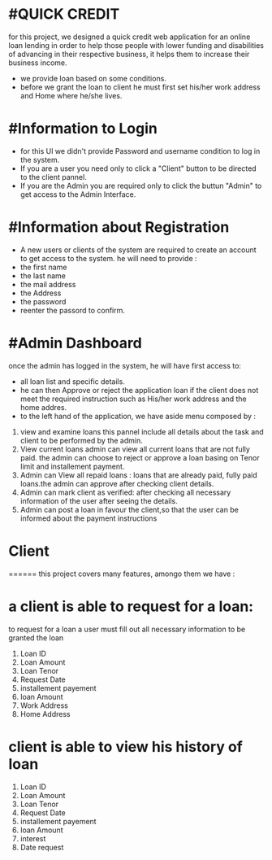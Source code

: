 #QUICK CREDIT
==============
for this project, we designed a quick credit web application for an online loan lending in order to help those people with lower funding and disabilities of advancing in their respective business, it helps them to increase their business income.
- we provide loan based on some conditions.
- before we grant the loan to client he must first set his/her work address and Home where he/she lives.

#Information to Login
======================
- for this UI we didn't provide Password and username condition to log in the system. 
- If you are a user you need only to click a "Client" button to be directed to the client pannel.
- If you are the Admin you are required only to click the buttun "Admin" to get access to the Admin Interface.

#Information about Registration
================================
- A new users or clients of the system are required to create an account to get access to the system.
he will need to provide :
- the first name
- the last name
- the mail address
- the Address
- the password 
- reenter the passord to confirm.

#Admin Dashboard
================
once the admin has logged in the system, he will have first access to:
- all loan list and specific details.
- he can then Approve or reject the application loan if the client does not meet the required instruction such as His/her work address     and the home addres.
- to the left hand of the application, we have aside menu composed by :
1) view and examine loans
   this pannel include all details about the task and client to be performed by the admin.
2) View current loans
 admin can view all current loans that are not fully paid. the admin can choose to reject or approve a loan basing on Tenor limit and installement payment. 
3) Admin can View all repaid loans : loans that are already paid, fully paid loans.the admin can approve after checking client details.
4) Admin can mark client as verified: after checking all necessary information of the user after seeing the details.
5) Admin can post a loan in favour the client,so that the user can be informed about the payment instructions

# Client
  ======
this project covers many  features, amongo them we have :
# a client is able to request for a loan:
 to request for a loan a user must fill out all necessary information to be granted the loan
 1) Loan ID
 2) Loan Amount 
 3) Loan Tenor 
 4) Request Date
 5) installement payement
 6) loan Amount
 7) Work Address
 8) Home Address
 
 # client is able to view his history of loan 
 
 1) Loan ID
 2) Loan Amount 
 3) Loan Tenor 
 4) Request Date
 5) installement payement
 6) loan Amount
 7) interest
 8) Date request  
 






